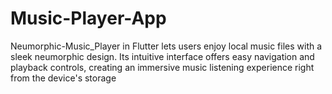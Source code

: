 # Music-Player-App
Neumorphic-Music_Player in Flutter lets users enjoy local music files with a sleek neumorphic design. Its intuitive interface offers easy navigation and playback controls, creating an immersive music listening experience right from the device's storage
